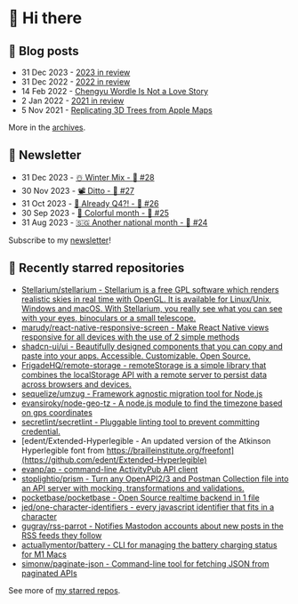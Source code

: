 # 👋 Hi there

## 📝 Blog posts

<!-- feed start -->
- 31 Dec 2023 - [2023 in review](https://cheeaun.com/blog/2023/12/2023-in-review/)
- 31 Dec 2022 - [2022 in review](https://cheeaun.com/blog/2022/12/2022-in-review/)
- 14 Feb 2022 - [Chengyu Wordle Is Not a Love Story](https://cheeaun.com/blog/2022/02/chengyu-wordle-is-not-a-love-story/)
- 2 Jan 2022 - [2021 in review](https://cheeaun.com/blog/2022/01/2021-in-review/)
- 5 Nov 2021 - [Replicating 3D Trees from Apple Maps](https://cheeaun.com/blog/2021/11/replicating-3d-trees-apple-maps/)
<!-- feed end -->

More in the [archives](https://cheeaun.com/blog/archives/).

## 📰 Newsletter

<!-- newsletter start -->
- 31 Dec 2023 - [☃️ Winter Mix - 🥫 #28](https://cheeaun.substack.com/p/winter-mix-28)
- 30 Nov 2023 - [📽️ Ditto - 🥫 #27](https://cheeaun.substack.com/p/ditto-27)
- 31 Oct 2023 - [🫣 Already Q4?! - 🥫 #26](https://cheeaun.substack.com/p/already-q4-26)
- 30 Sep 2023 - [🎨 Colorful month - 🥫 #25](https://cheeaun.substack.com/p/colorful-month-25)
- 31 Aug 2023 - [🇸🇬 Another national month - 🥫 #24](https://cheeaun.substack.com/p/another-national-month-24)
<!-- newsletter end -->

Subscribe to my [newsletter](https://cheeaun.substack.com/)!

## 🌟 Recently starred repositories

<!-- starred repos start -->
- [Stellarium/stellarium - Stellarium is a free GPL software which renders realistic skies in real time with OpenGL. It is available for Linux/Unix, Windows and macOS. With Stellarium, you really see what you can see with your eyes, binoculars or a small telescope.](https://github.com/Stellarium/stellarium)
- [marudy/react-native-responsive-screen - Make React Native views responsive for all devices with the use of 2 simple methods](https://github.com/marudy/react-native-responsive-screen)
- [shadcn-ui/ui - Beautifully designed components that you can copy and paste into your apps. Accessible. Customizable. Open Source.](https://github.com/shadcn-ui/ui)
- [FrigadeHQ/remote-storage - remoteStorage is a simple library that combines the localStorage API with a remote server to persist data across browsers and devices.](https://github.com/FrigadeHQ/remote-storage)
- [sequelize/umzug - Framework agnostic migration tool for Node.js](https://github.com/sequelize/umzug)
- [evansiroky/node-geo-tz - A node.js module to find the timezone based on gps coordinates](https://github.com/evansiroky/node-geo-tz)
- [secretlint/secretlint - Pluggable linting tool to prevent committing credential.](https://github.com/secretlint/secretlint)
- [edent/Extended-Hyperlegible - An updated version of the Atkinson Hyperlegible font from https://brailleinstitute.org/freefont](https://github.com/edent/Extended-Hyperlegible)
- [evanp/ap - command-line ActivityPub API client](https://github.com/evanp/ap)
- [stoplightio/prism - Turn any OpenAPI2/3 and Postman Collection file into an API server with mocking, transformations and validations.](https://github.com/stoplightio/prism)
- [pocketbase/pocketbase - Open Source realtime backend in 1 file](https://github.com/pocketbase/pocketbase)
- [jed/one-character-identifiers - every javascript identifier that fits in a character](https://github.com/jed/one-character-identifiers)
- [gugray/rss-parrot - Notifies Mastodon accounts about new posts in the RSS feeds they follow](https://github.com/gugray/rss-parrot)
- [actuallymentor/battery - CLI for managing the battery charging status for M1 Macs](https://github.com/actuallymentor/battery)
- [simonw/paginate-json - Command-line tool for fetching JSON from paginated APIs](https://github.com/simonw/paginate-json)
<!-- starred repos end -->

See more of [my starred repos](https://github.com/stars/cheeaun/).
